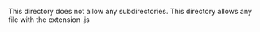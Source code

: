 This directory does not allow any subdirectories.
This directory allows any file with the extension .js